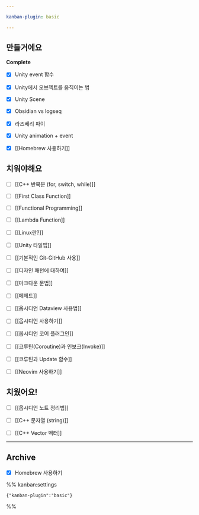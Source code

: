 ```yaml
---

kanban-plugin: basic

---
```


## 만들거에요

**Complete**
- [x] Unity event 함수
- [x] Unity에서 오브젝트를 움직이는 법
- [x] Unity Scene
- [x] Obsidian vs logseq
- [x] 라즈베리 파이
- [x] Unity animation + event
- [x] [[Homebrew 사용하기]]


## 치워야해요

- [ ] [[C++ 반복문 (for, switch, while)]]
- [ ] [[First Class Function]]
- [ ] [[Functional Programming]]
- [ ] [[Lambda Function]]
- [ ] [[Linux란?]]
- [ ] [[Unity 타일맵]]
- [ ] [[기본적인 Git-GitHub 사용]]
- [ ] [[디자인 패턴에 대하여]]
- [ ] [[마크다운 문법]]
- [ ] [[메제드]]
- [ ] [[옵시디언 Dataview 사용법]]
- [ ] [[옵시디언 사용하기]]
- [ ] [[옵시디언 코어 플러그인]]
- [ ] [[코루틴(Coroutine)과 인보크(Invoke)]]
- [ ] [[코루틴과 Update 함수]]
- [ ] [[Neovim 사용하기]]


## 치웠어요!

- [ ] [[옵시디언 노트 정리법]]
- [ ] [[C++ 문자열 (string)]]
- [ ] [[C++ Vector 벡터]]


***

## Archive

- [x] Homebrew 사용하기

%% kanban:settings
```
{"kanban-plugin":"basic"}
```
%%